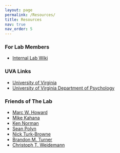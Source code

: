 ```yaml
---
layout: page
permalink: /Resources/
title: Resources
nav: true
nav_order: 5
---
```


### For Lab Members

* <a href="https://github.com/compmem/compmem.github.io/wiki" target="blank">Internal Lab Wiki</a>


### UVA Links

* <a href="https://www.virginia.edu" target="blank">University of Virginia</a>
* <a href="https://psychology.as.virginia.edu" target="blank">University of Virginia Department of Psychology</a>


### Friends of The Lab

* <a href="https://sites.bu.edu/tcn/" target="blank">Marc W. Howard</a>
* <a href="https://memory.psych.upenn.edu/Main_Page" target="blank">Mike Kahana</a>
* <a href="https://compmem.princeton.edu/" target="blank">Ken Norman</a>
* <a href="https://memory.psy.vanderbilt.edu/w/index.php/Main_Page" target="blank">Sean Polyn</a>
* <a href="https://ntblab.yale.edu/" target="blank">Nick Turk-Browne</a>
* <a href="https://turner-mbcn.com/" target="blank">Brandon M. Turner</a>
* <a href="https://cogsci.info/" target="blank">Christoph T. Weidemann</a>